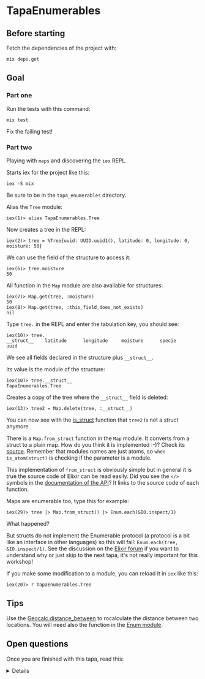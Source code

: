 # TapaEnumerables

## Before starting

Fetch the dependencies of the project with:

```
mix deps.get
```

## Goal

### Part one

Run the tests with this command:

```
mix test
```

Fix the failing test!

### Part two

Playing with `maps` and discovering the `iex` REPL.

Starts iex for the project like this:

`iex -S mix`

Be sure to be in the `tapa_enumerables` directory.

Alias the `Tree` module:

```
iex(1)> alias TapaEnumerables.Tree
```

Now creates a tree in the REPL:

```
iex(2)> tree = %Tree{uuid: UUID.uuid1(), latitude: 0, longitude: 0, moisture: 50}
```

We can use the field of the structure to access it:

```
iex(6)> tree.moisture
50
```

All function in the `Map` module are also available for structures:

```
iex(7)> Map.get(tree, :moisture)
50
iex(8)> Map.get(tree, :this_field_does_not_exists)
nil
```

Type `tree.` in the REPL and enter the tabulation key, you should see:

```
iex(10)> tree.
__struct__    latitude      longitude     moisture      specie
uuid
```

We see all fields declared in the structure plus `__struct__`.

Its value is the module of the structure:

```
iex(10)> tree.__struct__
TapaEnumerables.Tree
```

Creates a copy of the tree where the `__struct__` field is deleted:

```
iex(13)> tree2 = Map.delete(tree, :__struct__)
```

You can now see with the [is_struct](https://hexdocs.pm/elixir/1.12/Kernel.html#is_struct/1) function that `tree2` is not a struct anymore.

There is a `Map.from_struct` function in the `Map` module. It converts from a
struct to a plain map. How do you think it is implemented :-)? Check its [source](https://github.com/elixir-lang/elixir/blob/v1.14.2/lib/elixir/lib/map.ex#L999). Remember that modules names are just atoms, so `when is_atom(struct)` is checking if the parameter is a module.

This implementation of `from_struct` is obviously simple but in general it is
true the source code of Elixir can be read easily. Did you see the `</>` symbols
in the [documentation of the
API](https://hexdocs.pm/elixir/1.12/Kernel.html#is_struct/1)? It links to the
source code of each function.

Maps are enumerable too, type this for example:

```
iex(29)> tree |> Map.from_struct() |> Enum.each(&IO.inspect/1)
```

What happened?

But structs do not implement the Enumerable protocol (a protocol is a bit like
an interface in other languages) so this will fail: `Enum.each(tree,
&IO.inspect/1)`. See the discussion on the [Elixir
forum](https://elixirforum.com/t/access-behaviour-on-structs/11003/2) if you
want to understand why or just skip to the next tapa, it's not really important
for this workshop!

If you make some modification to a module, you can reload it in `iex` like this:

```
iex(20)> r TapaEnumerables.Tree
```



## Tips

Use the [Geocalc.distance_between](https://github.com/yltsrc/geocalc) to
rocalculate the distance between two locations. You will need also the function in the [Enum module](`https://hexdocs.pm/elixir/1.14.2/Enum.html`).

## Open questions

Once you are finished with this tapa, read this:

<details>

We tasted `filter`, `map` and `reduce`. There are many other functions in the
`Enum` module but these three are the most used.

When using `Enum.map` twice on a collection, for example with the pipe (`|>`)
operator, we iterate twice on the elements of the list. The performance will be
poor if we have a lot of operations or a lot of elements. We could use only one
call to `map` and do the two operations inside it but what we gain in efficiency
we then loose in composability. The `Stream` modules allows to calculate
elements in a lazy way, solving this problem. It also allows to consume some data
on demand, for example if we need to read a huge file and not load everything at
once in memory (see https://hexdocs.pm/elixir/1.14.2/File.html#stream!/3).

All Elixir collections implements the Enumerable protocol so the functions in
the `Enum` module are valid for all of them, not only for lists!

Do your language of choice offers a way to unify collections under a common
interface? Does it offer streams as part of the standard library or with an
external library?

</details>
